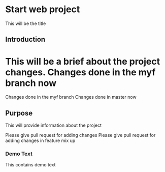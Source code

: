 # Start web project

This will be the title

## Introduction

This will be a brief about the project
changes.
Changes done in the myf branch now
=======
Changes done in the myf branch
Changes done in master now

## Purpose

This will provide information about the project

Please give pull request for adding changes
Please give pull request for adding changes in feature mix up

### Demo Text

This contains demo text